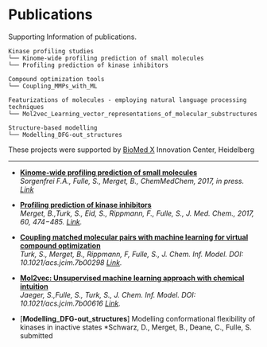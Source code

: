 # Publications
Supporting Information of publications.  

```
Kinase profiling studies  
└── Kinome-wide profiling prediction of small molecules
└── Profiling prediction of kinase inhibitors

Compound optimization tools
└── Coupling_MMPs_with_ML

Featurizations of molecules - employing natural language processing techniques
└── Mol2vec_Learning_vector_representations_of_molecular_substructures

Structure-based modelling
└── Modelling_DFG-out_structures
```
These projects were supported by [BioMed X](http://bio.mx/) Innovation Center, Heidelberg

---
  * [**Kinome-wide profiling prediction of small molecules**](Kinome_wide_profiling_prediction_of_small_molecules/)  
*Sorgenfrei F.A., Fulle, S., Merget, B., ChemMedChem, 2017, in press. [Link](http://onlinelibrary.wiley.com/doi/10.1002/cmdc.201700180/abstract)*

  * [**Profiling prediction of kinase inhibitors**](Profiling_prediction_of_kinase_inhibitors/)  
*Merget, B.,Turk, S., Eid, S., Rippmann, F., Fulle, S., J. Med. Chem., 2017, 60, 474−485. [Link](http://pubs.acs.org/doi/10.1021/acs.jmedchem.6b01611).*  

 * [**Coupling matched molecular pairs with machine learning for virtual compound optimization**](Coupling_MMPs_with_ML/)  
*Turk, S., Merget, B., Rippmann, F, Fulle, S., J. Chem. Inf. Model. DOI: 10.1021/acs.jcim.7b00298 [Link](http://pubs.acs.org/doi/abs/10.1021/acs.jcim.7b00298).*

 * [**Mol2vec: Unsupervised machine learning approach with chemical intuition**](Mol2vec_Learning_vector_representations_of_molecular_substructures/)  
*Jaeger, S.,Fulle, S., Turk, S., J. Chem. Inf. Model. DOI: 10.1021/acs.jcim.7b00616 [Link](http://pubs.acs.org/doi/abs/10.1021/acs.jcim.7b00616).* 

 * [**Modelling_DFG-out_structures**]
 Modelling conformational flexibility of kinases in inactive states
*Schwarz, D., Merget, B., Deane, C., Fulle, S. submitted 

